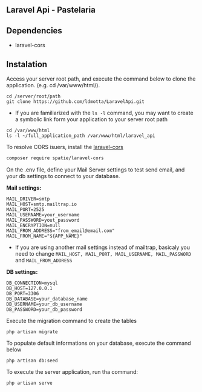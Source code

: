 ## Laravel Api - Pastelaria

## Dependencies

* laravel-cors

## Instalation

Access your server root path, and execute the command below to clone the application. (e.g. cd /var/www/html/).

```
cd /server/root/path
git clone https://github.com/ldmotta/LaravelApi.git
```

* If you are familiarized with the ```ls -l``` command, you may want to create a symbolic link form your application to your server root path

```
cd /var/www/html
ls -l ~/full_application_path /var/www/html/laravel_api
```


<!-- Execute o comando de instalação do Laravel 6, executando o comando abaixo no terminal.

```bash
composer create-project --prefer-dist laravel/laravel pastelaria "6.*"
``` -->

To resolve CORS isuers, install the [laravel-cors](https://github.com/spatie/laravel-cors)

```bash
composer require spatie/laravel-cors
```

On the .env file, define your Mail Server settings to test send email, and your db settings to connect to your database.

**Mail settings:**

```
MAIL_DRIVER=smtp
MAIL_HOST=smtp.mailtrap.io
MAIL_PORT=2525
MAIL_USERNAME=your_username
MAIL_PASSWORD=yout_password
MAIL_ENCRYPTION=null
MAIL_FROM_ADDRESS="from_email@email.com"
MAIL_FROM_NAME="${APP_NAME}"
```
* If you are using another mail settings instead of mailtrap, basicaly you need to change ```MAIL_HOST, MAIL_PORT, MAIL_USERNAME, MAIL_PASSWORD``` and ```MAIL_FROM_ADDRESS```

**DB settings:**

```
DB_CONNECTION=mysql
DB_HOST=127.0.0.1
DB_PORT=3306
DB_DATABASE=your_database_name
DB_USERNAME=your_db_username
DB_PASSWORD=your_db_password
```

Execute the migration command to create the tables

```
php artisan migrate
```

To populate default informations on your database, execute the command below
```
php artisan db:seed
```
To execute the server application, run tha command:

```
php artisan serve
```